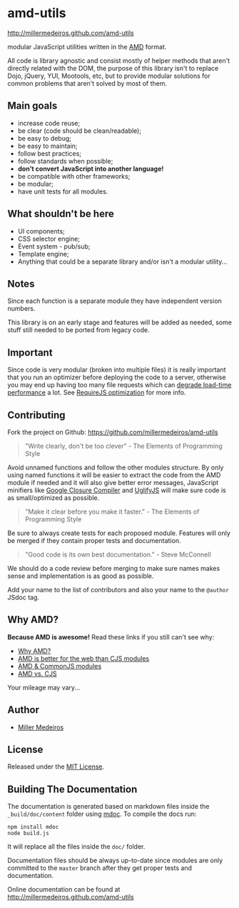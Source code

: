 # amd-utils #

http://millermedeiros.github.com/amd-utils

modular JavaScript utilities written in the
[AMD](https://github.com/amdjs/amdjs-api/wiki/AMD) format.

All code is library agnostic and consist mostly of helper methods that aren't
directly related with the DOM, the purpose of this library isn't to replace
Dojo, jQuery, YUI, Mootools, etc, but to provide modular solutions for common
problems that aren't solved by most of them.



## Main goals ##

 - increase code reuse;
 - be clear (code should be clean/readable);
 - be easy to debug;
 - be easy to maintain;
 - follow best practices;
 - follow standards when possible;
 - **don't convert JavaScript into another language!**
 - be compatible with other frameworks;
 - be modular;
 - have unit tests for all modules.



## What shouldn't be here ##

 - UI components;
 - CSS selector engine;
 - Event system - pub/sub;
 - Template engine;
 - Anything that could be a separate library and/or isn't a modular utility...



## Notes ##

Since each function is a separate module they have independent version numbers.

This library is on an early stage and features will be added as needed, some
stuff still needed to be ported from legacy code.



## Important ##

Since code is very modular (broken into multiple files) it is really important
that you run an optimizer before deploying the code to a server, otherwise you
may end up having too many file requests which can [degrade load-time
performance](http://developer.yahoo.com/performance/rules.html#num_http) a lot.
See [RequireJS optimization](http://requirejs.org/docs/optimization.html) for
more info.



## Contributing ##

Fork the project on Github: https://github.com/millermedeiros/amd-utils

 > "Write clearly, don't be too clever" - The Elements of Programming Style

Avoid unnamed functions and follow the other modules structure. By only using
named functions it will be easier to extract the code from the AMD module if
needed and it will also give better error messages, JavaScript minifiers like
[Google Closure Compiler](http://code.google.com/closure/compiler/) and
[UglifyJS](https://github.com/mishoo/UglifyJS) will make sure code is as
small/optimized as possible.

 > "Make it clear before you make it faster." - The Elements of Programming Style

Be sure to always create tests for each proposed module. Features will only be
merged if they contain proper tests and documentation.

 > "Good code is its own best documentation." - Steve McConnell

We should do a code review before merging to make sure names makes sense and
implementation is as good as possible.

Add your name to the list of contributors and also your name to the `@author`
JSdoc tag.



## Why AMD? ##

**Because AMD is awesome!** Read these links if you still can't see why:

 - [Why AMD?](http://requirejs.org/docs/whyamd.html)
 - [AMD is better for the web than CJS modules](blog.millermedeiros.com/2011/09/amd-is-better-for-the-web-than-commonjs-modules/)
 - [AMD & CommonJS modules](http://briancavalier.com/presentations/pgh-js-amd-10-2011/)
 - [AMD vs. CJS](http://unscriptable.com/index.php/2011/09/30/amd-versus-cjs-whats-the-best-format/)

Your mileage may vary...



## Author ##

 - [Miller Medeiros](http://blog.millermedeiros.com/)



## License ##

Released under the [MIT License](http://www.opensource.org/licenses/mit-license.php).



## Building The Documentation ##

The documentation is generated based on markdown files inside the
`_build/doc/content` folder using [mdoc](https://github.com/millermedeiros/mdoc).
To compile the docs run:

    npm install mdoc
    node build.js

It will replace all the files inside the `doc/` folder.

Documentation files should be always up-to-date since modules are only
committed to the `master` branch after they get proper tests and documentation.

Online documentation can be found at http://millermedeiros.github.com/amd-utils
